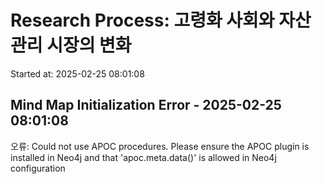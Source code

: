 # Research Process: 고령화 사회와 자산관리 시장의 변화
Started at: 2025-02-25 08:01:08


## Mind Map Initialization Error - 2025-02-25 08:01:08
오류: Could not use APOC procedures. Please ensure the APOC plugin is installed in Neo4j and that 'apoc.meta.data()' is allowed in Neo4j configuration 
